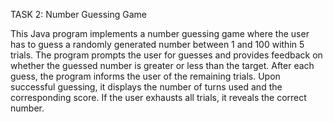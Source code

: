 TASK 2: Number Guessing Game

This Java program implements a number guessing game where the user has to guess a randomly generated number between 1 and 100 within 5 trials. The program prompts the user for guesses and provides feedback on whether the guessed number is greater or less than the target. After each guess, the program informs the user of the remaining trials. 
Upon successful guessing, it displays the number of turns used and the corresponding score. If the user exhausts all trials, it reveals the correct number.

